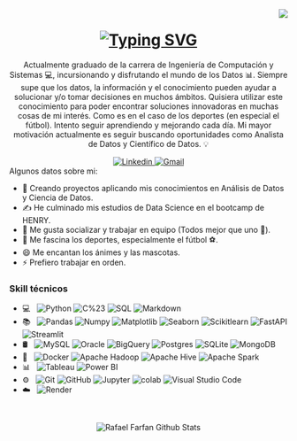 <image align="right" src="https://visitor-badge.laobi.icu/badge?page_id=RafaelFA-data.RafaelFA-data" /> 

<h1 align="center" >
 <a href="https://git.io/typing-svg"><img src="https://readme-typing-svg.demolab.com?font=Righteous&size=35&center=true&vCenter=true&width=500&height=70&duration=5000&lines=Hola+que+tal+👋;Me+llamo+Rafael+Farfan+🤓💻" alt="Typing SVG" /></a>
</h1> 

<p align="center"> Actualmente graduado de la carrera de Ingeniería de Computación y Sistemas 💻, incursionando y disfrutando el mundo de los Datos 📊. Siempre supe que los datos, la información y el conocimiento pueden ayudar a solucionar y/o tomar decisiones en muchos ámbitos. Quisiera utilizar este conocimiento para poder encontrar soluciones innovadoras en muchas cosas de mi interés. Como es en el caso de los deportes (en especial el fútbol). Intento seguir aprendiendo y mejorando cada día. Mi mayor motivación actualmente es seguir buscando oportunidades como Analista de Datos y Científico de Datos. 💡</p>

<div align="center">
  <a href='https://www.linkedin.com/in/rafael-farfán-acuña/'>
    <img src="https://img.shields.io/badge/LinkedIn-0077B5?style=for-the-badge&logo=linkedin&logoColor=white"alt="Linkedin"/>
  </a>
  <a href='mailto:y.r.f.a.97@gmail.com'>
    <img src="https://img.shields.io/badge/Gmail-D14836?style=for-the-badge&logo=gmail&logoColor=white" alt="Gmail"/>
  </a>
</div>
Algunos datos sobre mi:

- 🔭 Creando proyectos aplicando mis conocimientos en Análisis de Datos y Ciencia de Datos.
- ✍ He culminado mis estudios de Data Science en el bootcamp de HENRY.
- 👯 Me gusta socializar y trabajar en equipo (Todos mejor que uno 💪).
- 🎾 Me fascina los deportes, especialmente el fútbol ⚽.
- 😄 Me encantan los ánimes y las mascotas.
- ⚡ Prefiero trabajar en orden.

### Skill técnicos

- 💻 &nbsp;
  ![Python](https://img.shields.io/badge/-Python-333333?style=flat&logo=python)
  ![C%23](https://img.shields.io/badge/-C%23-333333?style=flat&logo=C%23)
  ![SQL](https://img.shields.io/badge/-SQL-333333?style=flat&logo=sql)
  ![Markdown](https://img.shields.io/badge/-Markdown-333333?style=flat&logo=markdown)
- 📚 &nbsp;
  ![Pandas](https://img.shields.io/badge/-Pandas-333333?style=flat&logo=pandas)
  ![Numpy](https://img.shields.io/badge/-Numpy-333333?style=flat&logo=numpy)
  ![Matplotlib](https://img.shields.io/badge/-Matplotlib-333333?style=flat&logo=matplotlib)
  ![Seaborn](https://img.shields.io/badge/-Seaborn-333333?style=flat&logo=seaborn)
  ![Scikitlearn](https://img.shields.io/badge/-Scikitlearn-333333?style=flat&logo=scikitlearn)
  ![FastAPI](https://img.shields.io/badge/-FastAPI-333333?style=flat&logo=fastapi)
  ![Streamlit](https://img.shields.io/badge/-Streamlit-333333?style=flat&logo=streamlit)
- 🛢 &nbsp;
  ![MySQL](https://img.shields.io/badge/-MySQL-333333?style=flat&logo=MySQL)
  ![Oracle](https://img.shields.io/badge/-Oracle-333333?style=flat&logo=oracle)
  ![BigQuery](https://img.shields.io/badge/-BigQuery-333333?style=flat&logo=bigquery)
  ![Postgres](https://img.shields.io/badge/-Postgres-333333?style=flat&logo=postgresql)
  ![SQLite](https://img.shields.io/badge/-SQLite-333333?style=flat&logo=sqlite)
  ![MongoDB](https://img.shields.io/badge/-MongoDB-333333?style=flat&logo=mongodb)
- 🔧 &nbsp;
  ![Docker](https://img.shields.io/badge/-Docker-333333?style=flat&logo=docker)
  ![Apache Hadoop](https://img.shields.io/badge/-Apache%20Hadoop-333333?style=flat&logo=apache-hadoop)
  ![Apache Hive](https://img.shields.io/badge/-Apache%20Hive-333333?style=flat&logo=apache-hive)
  ![Apache Spark](https://img.shields.io/badge/-Apache%20Spark-333333?style=flat&logo=apache-spark)
- 📊 &nbsp;
  ![Tableau](https://img.shields.io/badge/-Tableau-333333?style=flat&logo=tableau)
  ![Power BI](https://img.shields.io/badge/-Power%20BI-333333?style=flat&logo=powerbi)
- ⚙️ &nbsp;
  ![Git](https://img.shields.io/badge/-Git-333333?style=flat&logo=git)
  ![GitHub](https://img.shields.io/badge/-GitHub-333333?style=flat&logo=github)
  ![Jupyter](https://img.shields.io/badge/-Jupyter-333333?style=flat&logo=jupyter)
  ![colab](https://img.shields.io/badge/-colab-333333?style=flat&logo=colabbadge)
  ![Visual Studio Code](https://img.shields.io/badge/-Visual%20Studio%20Code-333333?style=flat&logo=visual-studio-code&logoColor=007ACC)
- ☁️ &nbsp;
  ![Render](https://img.shields.io/badge/-Render-333333?style=flat&logo=render)




</h3>

<br>

<p align="center">
  <img src="https://github-readme-stats.vercel.app/api?username=RafaelFAPROGRA&theme=dark&show_icons=true" alt="Rafael Farfan Github Stats"></img></center>


<br />
